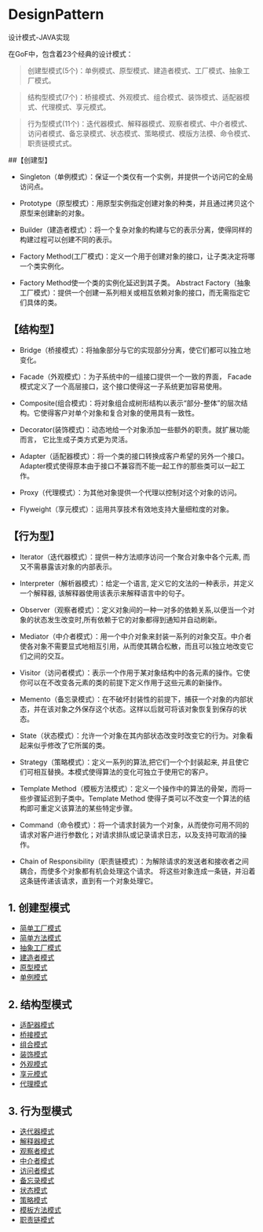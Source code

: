 # DesignPattern

设计模式-JAVA实现

在GoF中，包含着23个经典的设计模式：

> 创建型模式(5个)：单例模式、原型模式、建造者模式、工厂模式、抽象工厂模式。

> 结构型模式(7个)：桥接模式、外观模式、组合模式、装饰模式、适配器模式、代理模式、享元模式。 

>行为型模式(11个)：迭代器模式、解释器模式、观察者模式、中介者模式、访问者模式、备忘录模式、状态模式、策略模式、模版方法模、命令模式、职责链模式式。

##【创建型】

* Singleton（单例模式）：保证一个类仅有一个实例，并提供一个访问它的全局访问点。 

* Prototype（原型模式）：用原型实例指定创建对象的种类，并且通过拷贝这个原型来创建新的对象。 

* Builder（建造者模式）：将一个复杂对象的构建与它的表示分离，使得同样的构建过程可以创建不同的表示。 

* Factory Method(工厂模式)：定义一个用于创建对象的接口，让子类决定将哪一个类实例化。

* Factory Method使一个类的实例化延迟到其子类。 Abstract Factory（抽象工厂模式）：提供一个创建一系列相关或相互依赖对象的接口，而无需指定它们具体的类。


## 【结构型】

* Bridge（桥接模式）：将抽象部分与它的实现部分分离，使它们都可以独立地变化。 

* Facade（外观模式）：为子系统中的一组接口提供一个一致的界面， Facade模式定义了一个高层接口，这个接口使得这一子系统更加容易使用。 

* Composite(组合模式)：将对象组合成树形结构以表示“部分-整体”的层次结构。它使得客户对单个对象和复合对象的使用具有一致性。 

* Decorator(装饰模式)：动态地给一个对象添加一些额外的职责。就扩展功能而言， 它比生成子类方式更为灵活。 

* Adapter（适配器模式）：将一个类的接口转换成客户希望的另外一个接口。Adapter模式使得原本由于接口不兼容而不能一起工作的那些类可以一起工作。 

* Proxy（代理模式）：为其他对象提供一个代理以控制对这个对象的访问。 

* Flyweight（享元模式）：运用共享技术有效地支持大量细粒度的对象。

## 【行为型】

* Iterator（迭代器模式）：提供一种方法顺序访问一个聚合对象中各个元素, 而又不需暴露该对象的内部表示。 

* Interpreter（解析器模式）：给定一个语言, 定义它的文法的一种表示，并定义一个解释器, 该解释器使用该表示来解释语言中的句子。 

* Observer（观察者模式）：定义对象间的一种一对多的依赖关系,以便当一个对象的状态发生改变时,所有依赖于它的对象都得到通知并自动刷新。 

* Mediator（中介者模式）：用一个中介对象来封装一系列的对象交互。中介者使各对象不需要显式地相互引用，从而使其耦合松散，而且可以独立地改变它们之间的交互。 

* Visitor（访问者模式）：表示一个作用于某对象结构中的各元素的操作。它使你可以在不改变各元素的类的前提下定义作用于这些元素的新操作。 

* Memento（备忘录模式）：在不破坏封装性的前提下，捕获一个对象的内部状态，并在该对象之外保存这个状态。这样以后就可将该对象恢复到保存的状态。 

* State（状态模式）：允许一个对象在其内部状态改变时改变它的行为。对象看起来似乎修改了它所属的类。 

* Strategy（策略模式）：定义一系列的算法,把它们一个个封装起来, 并且使它们可相互替换。本模式使得算法的变化可独立于使用它的客户。 

* Template Method（模板方法模式）：定义一个操作中的算法的骨架，而将一些步骤延迟到子类中。Template Method 使得子类可以不改变一个算法的结构即可重定义该算法的某些特定步骤。 

* Command（命令模式）：将一个请求封装为一个对象，从而使你可用不同的请求对客户进行参数化；对请求排队或记录请求日志，以及支持可取消的操作。 

* Chain of Responsibility（职责链模式）：为解除请求的发送者和接收者之间耦合，而使多个对象都有机会处理这个请求。 将这些对象连成一条链，并沿着这条链传递该请求，直到有一个对象处理它。

## 1. 创建型模式


* [简单工厂模式](src/main/java/io/designpattern/demos/factorypattern/StaticFactoryPattern.md)
* [简单方法模式](src/main/java/io/designpattern/demos/simplefactorypattern/FactoryMethodPattern.md)
* [抽象工厂模式](src/main/java/io/designpattern/demos/simplefactorypattern/AbstractFactoryPattern.md)
* [建造者模式](src/main/java/io/designpattern/demos/simplefactorypattern/BuilderPattern.md)
* [原型模式](src/main/java/io/designpattern/demos/simplefactorypattern/AbstractFactoryPattern.md)
* [单例模式](src/main/java/io/designpattern/demos/simplefactorypattern/AbstractFactoryPattern.md)

## 2. 结构型模式

* [适配器模式](src/main/java/io/designpattern/demos/simplefactorypattern/AbstractFactoryPattern.md)
* [桥接模式](src/main/java/io/designpattern/demos/simplefactorypattern/AbstractFactoryPattern.md)
* [组合模式](src/main/java/io/designpattern/demos/simplefactorypattern/AbstractFactoryPattern.md)
* [装饰模式](src/main/java/io/designpattern/demos/simplefactorypattern/AbstractFactoryPattern.md)
* [外观模式](src/main/java/io/designpattern/demos/simplefactorypattern/AbstractFactoryPattern.md)
* [享元模式](src/main/java/io/designpattern/demos/simplefactorypattern/AbstractFactoryPattern.md)
* [代理模式](src/main/java/io/designpattern/demos/simplefactorypattern/AbstractFactoryPattern.md)

## 3. 行为型模式

* [迭代器模式](src/main/java/io/designpattern/demos/simplefactorypattern/AbstractFactoryPattern.md)
* [解释器模式](src/main/java/io/designpattern/demos/simplefactorypattern/AbstractFactoryPattern.md)
* [观察者模式](src/main/java/io/designpattern/demos/simplefactorypattern/AbstractFactoryPattern.md)
* [中介者模式](src/main/java/io/designpattern/demos/simplefactorypattern/AbstractFactoryPattern.md)
* [访问者模式](src/main/java/io/designpattern/demos/simplefactorypattern/AbstractFactoryPattern.md)
* [备忘录模式](src/main/java/io/designpattern/demos/simplefactorypattern/AbstractFactoryPattern.md)
* [状态模式](src/main/java/io/designpattern/demos/simplefactorypattern/AbstractFactoryPattern.md)
* [策略模式](src/main/java/io/designpattern/demos/simplefactorypattern/AbstractFactoryPattern.md)
* [模板方法模式](src/main/java/io/designpattern/demos/simplefactorypattern/AbstractFactoryPattern.md)
* [职责链模式](src/main/java/io/designpattern/demos/simplefactorypattern/AbstractFactoryPattern.md)
